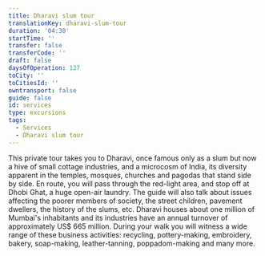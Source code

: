 ```yaml
---
title: Dharavi slum tour
translationKey: dharavi-slum-tour
duration: '04:30'
startTime: ''
transfer: false
transferCode: ''
draft: false
daysOfOperation: 127
toCity: ''
toCitiesId: ''
owntransport: false
guide: false
id: services
type: excursions
tags:
  - Services
  - Dharavi slum tour
---
```

This private tour takes you to Dharavi, once famous only as a slum but now a hive of small cottage industries, and a microcosm of India, its diversity apparent in the temples, mosques, churches and pagodas that stand side by side. En route, you will pass through the red-light area, and stop off at Dhobi Ghat, a huge open-air laundry. The guide will also talk about issues affecting the poorer members of society, the street children, pavement dwellers, the history of the slums, etc. Dharavi houses about one million of Mumbai's inhabitants and its industries have an annual turnover of approximately US$ 665 million. During your walk you will witness a wide range of these business activities: recycling, pottery-making, embroidery, bakery, soap-making, leather-tanning, poppadom-making and many more.